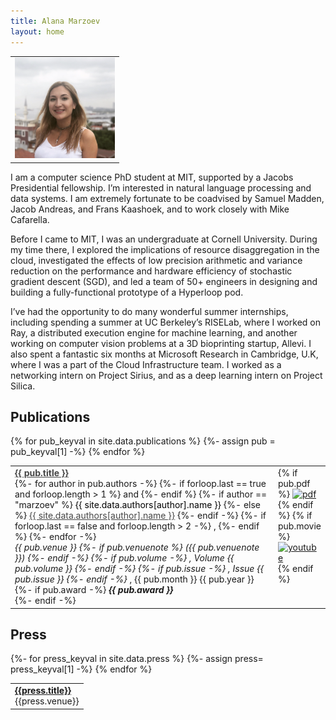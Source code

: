 ```yaml
---
title: Alana Marzoev
layout: home
---
```


<table border="0" cellpadding="0">
<td valign="top" style="min-width:140px;">
<img src="/assets/headshot.png" width="160">
</td>
</table>


I am a computer science PhD student at MIT, supported by a Jacobs Presidential fellowship. I’m interested in natural language processing and data systems. I am extremely fortunate to be coadvised by Samuel Madden, Jacob Andreas, and Frans Kaashoek, and to work closely with Mike Cafarella. 

Before I came to MIT, I was an undergraduate at Cornell University. During my time there,  I explored the implications of resource disaggregation in the cloud,  investigated the effects of low precision arithmetic and variance reduction on the performance and hardware efficiency of stochastic gradient descent (SGD), and led a team of 50+ engineers in designing and building a fully-functional prototype of a Hyperloop pod. 

I’ve had the opportunity to do many wonderful summer internships, including spending a summer at UC Berkeley’s RISELab, where I worked on Ray,  a distributed execution engine for machine learning, and another working on computer vision problems at a 3D bioprinting startup, Allevi. I also spent a fantastic six months at Microsoft Research in Cambridge, U.K, where I was a part of the Cloud Infrastructure team. I worked as a networking intern on  Project Sirius, and as a deep learning intern on Project Silica. 


<h2 class="tableheading">Publications</h2>

<table border="0">
  {% for pub_keyval in site.data.publications %}
    <tr>
      {%- assign pub = pub_keyval[1] -%}
      <td>
        <b><a href="{{pub_keyval[0]}}.html" style="color: #464646">{{ pub.title }}</a></b><br/>
        {%- for author in pub.authors -%}
          {%- if forloop.last == true and forloop.length > 1 %}
            and
          {%- endif %}
          {%- if author == "marzoev" %}
            <font color="#000000">{{ site.data.authors[author].name }}</font>
          {%- else %}
            <a href="{{- site.data.authors[author].site -}}" style="color: #464646">{{ site.data.authors[author].name }}</a>
          {%- endif -%}
          {%- if forloop.last == false and forloop.length > 2 -%}
            ,
          {%- endif %}
        {%- endfor -%}<br/>
        <i>{{ pub.venue }}
        {%- if pub.venuenote %}
        ({{ pub.venuenote }})
        {%- endif -%}
        {%- if pub.volume -%}
        , Volume {{ pub.volume }}
        {%- endif -%}
        {%- if pub.issue -%}
        , Issue {{ pub.issue }}
        {%- endif -%}
        </i>, {{ pub.month }} {{ pub.year }}<br/>
        {%- if pub.award -%}
          <i><b>{{ pub.award }}</b></i><br/>
        {%- endif -%}
      </td>
      <td valign="top" width="20">
        {% if pub.pdf %}
          <a href="{{ pub.pdf }}"><img src="/assets/pdf.png" alt="pdf" /></a>
        {% endif %}
        {% if pub.movie %}
          <a href="{{ pub.movie }}"><img src="/assets/movie.png" alt="youtube" /></a>
        {% endif %}
      </td>
    </tr>
{% endfor %}
</table>


<h2 class="tableheading">Press</h2>

<table border="0">
{%- for press_keyval in site.data.press %}
  {%- assign press= press_keyval[1] -%}
  <tr>
  <td> 
    <b><a href="{{press.url}}">{{press.title}}</a></b><br/>{{press.venue}}
  </td>
  </tr>
{% endfor %}
</table>

